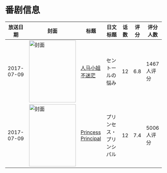 # 番剧信息

|放送日期|封面|标题|日文标题|话数|评分|评分人数|
|---|---|---|---|---|---|---|
|2017-07-09|<img src="//lain.bgm.tv/pic/cover/c/8b/08/201754_O677H.jpg" alt="封面" style="width:150px;height:200px;object-fit:cover;">|[人马小姐不迷茫](https://bangumi.tv/subject/201754)|セントールの悩み|12|6.8|1467人评分|
|2017-07-09|<img src="//lain.bgm.tv/pic/cover/c/22/a5/211936_7I7vb.jpg" alt="封面" style="width:150px;height:200px;object-fit:cover;">|[Princess Principal](https://bangumi.tv/subject/211936)|プリンセス・プリンシパル|12|7.4|5006人评分|
